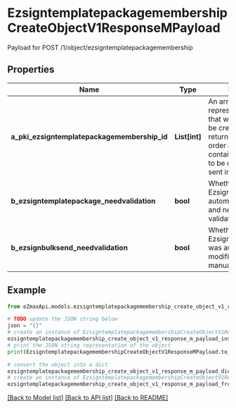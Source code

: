 # EzsigntemplatepackagemembershipCreateObjectV1ResponseMPayload

Payload for POST /1/object/ezsigntemplatepackagemembership

## Properties

Name | Type | Description | Notes
------------ | ------------- | ------------- | -------------
**a_pki_ezsigntemplatepackagemembership_id** | **List[int]** | An array of unique IDs representing the object that were requested to be created.  They are returned in the same order as the array containing the objects to be created that was sent in the request. | 
**b_ezsigntemplatepackage_needvalidation** | **bool** | Whether the Ezsignbulksend was automatically modified and needs a manual validation | 
**b_ezsignbulksend_needvalidation** | **bool** | Whether the Ezsigntemplatepackage was automatically modified and needs a manual validation | 

## Example

```python
from eZmaxApi.models.ezsigntemplatepackagemembership_create_object_v1_response_m_payload import EzsigntemplatepackagemembershipCreateObjectV1ResponseMPayload

# TODO update the JSON string below
json = "{}"
# create an instance of EzsigntemplatepackagemembershipCreateObjectV1ResponseMPayload from a JSON string
ezsigntemplatepackagemembership_create_object_v1_response_m_payload_instance = EzsigntemplatepackagemembershipCreateObjectV1ResponseMPayload.from_json(json)
# print the JSON string representation of the object
print(EzsigntemplatepackagemembershipCreateObjectV1ResponseMPayload.to_json())

# convert the object into a dict
ezsigntemplatepackagemembership_create_object_v1_response_m_payload_dict = ezsigntemplatepackagemembership_create_object_v1_response_m_payload_instance.to_dict()
# create an instance of EzsigntemplatepackagemembershipCreateObjectV1ResponseMPayload from a dict
ezsigntemplatepackagemembership_create_object_v1_response_m_payload_from_dict = EzsigntemplatepackagemembershipCreateObjectV1ResponseMPayload.from_dict(ezsigntemplatepackagemembership_create_object_v1_response_m_payload_dict)
```
[[Back to Model list]](../README.md#documentation-for-models) [[Back to API list]](../README.md#documentation-for-api-endpoints) [[Back to README]](../README.md)


